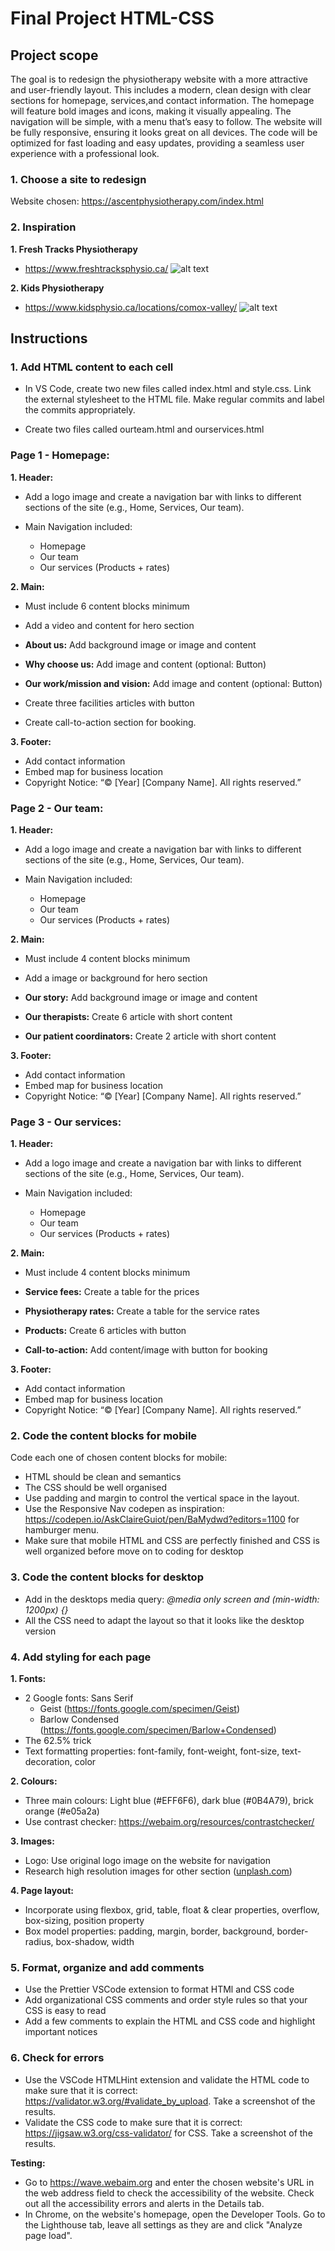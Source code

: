 # Final Project HTML-CSS

## Project scope

The goal is to redesign the physiotherapy website with a more attractive and user-friendly layout. This includes a modern, clean design with clear sections for homepage, services,and contact information. The homepage will feature bold images and icons, making it visually appealing. The navigation will be simple, with a menu that’s easy to follow. The website will be fully responsive, ensuring it looks great on all devices. The code will be optimized for fast loading and easy updates, providing a seamless user experience with a professional look.

### 1. Choose a site to redesign

Website chosen: https://ascentphysiotherapy.com/index.html

### 2. Inspiration

**1. Fresh Tracks Physiotherapy**

- https://www.freshtracksphysio.ca/
  ![alt text](freshtracksphysio.jpg)

**2. Kids Physiotherapy**

- https://www.kidsphysio.ca/locations/comox-valley/
  ![alt text](kidsphysio.jpg)

## Instructions

### 1. Add HTML content to each cell

- In VS Code, create two new files called index.html and style.css. Link the external stylesheet to the HTML file. Make regular commits and label the commits appropriately.

- Create two files called ourteam.html and ourservices.html

### Page 1 - Homepage:

**1. Header:**

- Add a logo image and create a navigation bar with links to different sections of the site (e.g., Home, Services, Our team).

- Main Navigation included:
  - Homepage
  - Our team
  - Our services (Products + rates)

**2. Main:**

- Must include 6 content blocks minimum
- Add a video and content for hero section
- **About us:** Add background image or image and content

- **Why choose us:** Add image and content (optional: Button)

- **Our work/mission and vision:** Add image and content (optional: Button)

- Create three facilities articles with button

- Create call-to-action section for booking.

**3. Footer:**

- Add contact information
- Embed map for business location
- Copyright Notice: “© [Year] [Company Name]. All rights reserved.”

### Page 2 - Our team:

**1. Header:**

- Add a logo image and create a navigation bar with links to different sections of the site (e.g., Home, Services, Our team).

- Main Navigation included:
  - Homepage
  - Our team
  - Our services (Products + rates)

**2. Main:**

- Must include 4 content blocks minimum
- Add a image or background for hero section
- **Our story:** Add background image or image and content

- **Our therapists:** Create 6 article with short content

- **Our patient coordinators:** Create 2 article with short content

**3. Footer:**

- Add contact information
- Embed map for business location
- Copyright Notice: “© [Year] [Company Name]. All rights reserved.”

### Page 3 - Our services:

**1. Header:**

- Add a logo image and create a navigation bar with links to different sections of the site (e.g., Home, Services, Our team).

- Main Navigation included:
  - Homepage
  - Our team
  - Our services (Products + rates)

**2. Main:**

- Must include 4 content blocks minimum
- **Service fees:** Create a table for the prices

- **Physiotherapy rates:** Create a table for the service rates

- **Products:** Create 6 articles with button

- **Call-to-action:** Add content/image with button for booking

**3. Footer:**

- Add contact information
- Embed map for business location
- Copyright Notice: “© [Year] [Company Name]. All rights reserved.”

### 2. Code the content blocks for mobile

Code each one of chosen content blocks for mobile:

- HTML should be clean and semantics
- The CSS should be well organised
- Use padding and margin to control the vertical space in the layout.
- Use the Responsive Nav codepen as inspiration: https://codepen.io/AskClaireGuiot/pen/BaMydwd?editors=1100 for hamburger menu.
- Make sure that mobile HTML and CSS are perfectly finished and CSS is well organized before move on to coding for desktop

### 3. Code the content blocks for desktop

- Add in the desktops media query: _@media only screen and (min-width: 1200px) {}_
- All the CSS need to adapt the layout so that it looks like the desktop version

### 4. Add styling for each page

**1. Fonts:**

- 2 Google fonts: Sans Serif
  - Geist (https://fonts.google.com/specimen/Geist)
  - Barlow Condensed (https://fonts.google.com/specimen/Barlow+Condensed)
- The 62.5% trick
- Text formatting properties: font-family, font-weight, font-size, text-decoration, color

**2. Colours:**

- Three main colours: Light blue (#EFF6F6), dark blue (#0B4A79), brick orange (#e05a2a)
- Use contrast checker: https://webaim.org/resources/contrastchecker/

**3. Images:**

- Logo: Use original logo image on the website for navigation
- Research high resolution images for other section ([unplash.com](https://unsplash.com/))

**4. Page layout:**

- Incorporate using flexbox, grid, table, float & clear properties, overflow, box-sizing, position property
- Box model properties: padding, margin, border, background, border-radius, box-shadow, width

### 5. Format, organize and add comments

- Use the Prettier VSCode extension to format HTMl and CSS code
- Add organizational CSS comments and order style rules so that your CSS is easy to read
- Add a few comments to explain the HTML and CSS code and highlight important notices

### 6. Check for errors

- Use the VSCode HTMLHint extension and validate the HTML code to make sure that it is correct: https://validator.w3.org/#validate_by_upload. Take a screenshot of the results.
- Validate the CSS code to make sure that it is correct: https://jigsaw.w3.org/css-validator/ for CSS. Take a screenshot of the results.

**Testing:**

- Go to https://wave.webaim.org and enter the chosen website's URL in the web address field to check the accessibility of the website. Check out all the accessibility errors and alerts in the Details tab.
- In Chrome, on the website's homepage, open the Developer Tools. Go to the Lighthouse tab, leave all settings as they are and click "Analyze page load".

